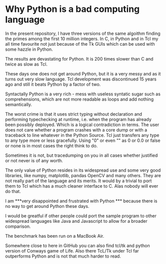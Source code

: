 # Why Python is a bad computing language

In the present repository, I have three versions of the same 
algoithm finding the primes among the first 10 
million integers. In C, in Python and in Tcl my all time 
favourite not just because of the Tk GUIs which can be used
with some hazzle in Python.

The results are devastating for Python. It is 200 times slower
than C and twice as slow as Tcl.

These days one does not get around  Python, but it is a
very messy and as it turns out very slow language. Tcl 
development was discontinued 15 years ago and still it 
beats Python by a factor of two.

Syntactally Python is a very rich - mess with useless 
syntatic sugar such as comprehensions, which are not more
readable as loops and add nothing semantically.

The worst crime is that it uses strict typing without declaration and performing
typechecking at runtime, i.e. when the program has already
been possibly deployed. Which is a logical contradiction
in terms. The user does not care whether a program crashes
with a core dump or with a traceback to line whatever in
the Python Source. Tcl just transfers any type to any type
more or less gracefully. Using "0" or even "" as 0 or 0.0
or false or none is in most cases the right think to do.

Sometimes it is not, but tracedumping on you in all cases
whether justified or not never is of any worth.

The only value of Python resides in its widespread use and
some very good libraries, like numpy, matplotlib, pandas 
OpenCV and
many others. They are not really part of the language and
its merits. It would by a trivial to port them to Tcl which
has a much cleaner interface to C. Alas nobody will ever
do that.

I am ***very disappointed and frustrated with Python *** 
because there is no way to get around Python these days.

I would be greatful if other people could port the sample
program to other widespread languages like Java and 
Javascript to allow for a broader comparison.

The benchmark has been run on a MacBook Air.

Somewhere close to here in GitHub you can also find tcl/tk and
python version of Conways game of Life. Also there TcL/Tk
under Tcl far outperforms Python and is not that much harder
to read.

